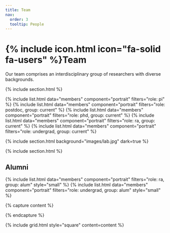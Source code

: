 ```yaml
---
title: Team
nav:
  order: 3
  tooltip: People
---
```


# {% include icon.html icon="fa-solid fa-users" %}Team

Our team comprises an interdisciplinary group of researchers with diverse backgrounds. 

{% include section.html %}

{% include list.html data="members" component="portrait" filters="role: pi" %}
{% include list.html data="members" component="portrait" filters="role: postdoc, group: current" %}
{% include list.html data="members" component="portrait" filters="role: phd, group: current" %}
{% include list.html data="members" component="portrait" filters="role: ra, group: current" %}
{% include list.html data="members" component="portrait" filters="role: undergrad, group: current" %}

{% include section.html background="images/lab.jpg" dark=true %}

{% include section.html %}

## Alumni
{% include list.html data="members" component="portrait" filters="role: ra, group: alum" style="small" %}
{% include list.html data="members" component="portrait" filters="role: undergrad, group: alum" style="small" %}

{% capture content %}

{% endcapture %}

{% include grid.html style="square" content=content %}
